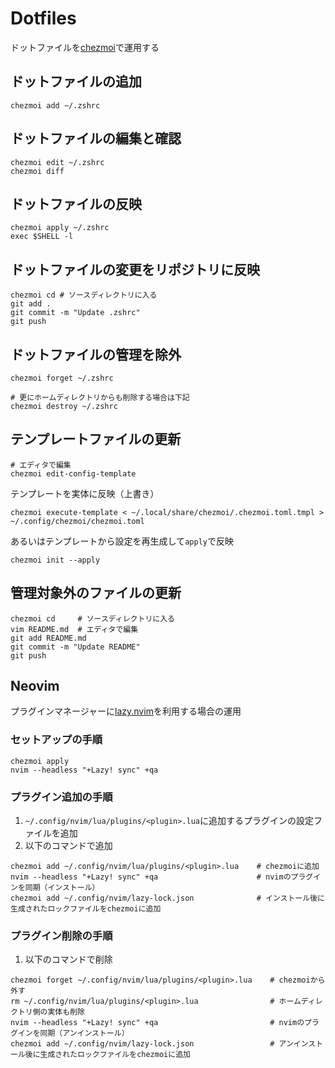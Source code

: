 # Dotfiles
ドットファイルを[chezmoi](https://www.chezmoi.io/)で運用する

## ドットファイルの追加
``` shell
chezmoi add ~/.zshrc
```

## ドットファイルの編集と確認
``` shell
chezmoi edit ~/.zshrc
chezmoi diff
```

## ドットファイルの反映
``` shell
chezmoi apply ~/.zshrc
exec $SHELL -l
```

## ドットファイルの変更をリポジトリに反映
``` shell
chezmoi cd # ソースディレクトリに入る
git add .
git commit -m "Update .zshrc"
git push
```

## ドットファイルの管理を除外
``` shell
chezmoi forget ~/.zshrc

# 更にホームディレクトリからも削除する場合は下記
chezmoi destroy ~/.zshrc
```

## テンプレートファイルの更新
``` shell
# エディタで編集
chezmoi edit-config-template
```
テンプレートを実体に反映（上書き）
```
chezmoi execute-template < ~/.local/share/chezmoi/.chezmoi.toml.tmpl > ~/.config/chezmoi/chezmoi.toml
```
あるいはテンプレートから設定を再生成して`apply`で反映
```
chezmoi init --apply
```

## 管理対象外のファイルの更新
``` shell
chezmoi cd     # ソースディレクトリに入る
vim README.md  # エディタで編集
git add README.md
git commit -m "Update README"
git push
```

## Neovim
プラグインマネージャーに[lazy.nvim](https://github.com/folke/lazy.nvim)を利用する場合の運用  
### セットアップの手順
``` shell
chezmoi apply
nvim --headless "+Lazy! sync" +qa
```

### プラグイン追加の手順
1. `~/.config/nvim/lua/plugins/<plugin>.lua`に追加するプラグインの設定ファイルを追加  
2. 以下のコマンドで追加
``` shell
chezmoi add ~/.config/nvim/lua/plugins/<plugin>.lua    # chezmoiに追加
nvim --headless "+Lazy! sync" +qa                      # nvimのプラグインを同期（インストール）
chezmoi add ~/.config/nvim/lazy-lock.json              # インストール後に生成されたロックファイルをchezmoiに追加
```

### プラグイン削除の手順
1. 以下のコマンドで削除
``` shell
chezmoi forget ~/.config/nvim/lua/plugins/<plugin>.lua    # chezmoiから外す
rm ~/.config/nvim/lua/plugins/<plugin>.lua                # ホームディレクトリ側の実体も削除
nvim --headless "+Lazy! sync" +qa                         # nvimのプラグインを同期（アンインストール）
chezmoi add ~/.config/nvim/lazy-lock.json                 # アンインストール後に生成されたロックファイルをchezmoiに追加

```

